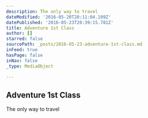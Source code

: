 ```yaml
---
description: The only way to travel
dateModified: '2016-05-20T20:11:04.109Z'
datePublished: '2016-05-23T20:39:15.781Z'
title: Adventure 1st Class
author: []
starred: false
sourcePath: _posts/2016-05-23-adventure-1st-class.md
inFeed: true
hasPage: false
inNav: false
_type: MediaObject

---
```

<article style=""><h1>Adventure 1st Class</h1><p>The only way to travel</p></article>